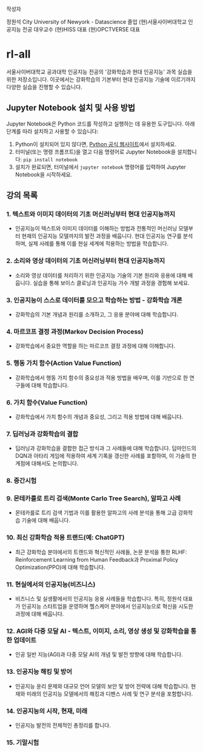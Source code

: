 
작성자 

정원석 
City University of Newyork - Datascience 졸업 
(현)서울사이버대학교 인공지능 전공 대우교수 
(현)HISS 대표
(현)OPCTVERSE 대표 

# rl-all

서울사이버대학교 공과대학 인공지능 전공의 '강화학습과 현대 인공지능' 과목 실습을 위한 저장소입니다. 이곳에서는 강화학습의 기본부터 현대 인공지능 기술에 이르기까지 다양한 실습을 진행할 수 있습니다.

## Jupyter Notebook 설치 및 사용 방법

Jupyter Notebook은 Python 코드를 작성하고 실행하는 데 유용한 도구입니다. 아래 단계를 따라 설치하고 사용할 수 있습니다:

1. Python이 설치되어 있지 않다면, [Python 공식 웹사이트](https://www.python.org/downloads/)에서 설치하세요.
2. 터미널(또는 명령 프롬프트)을 열고 다음 명령어로 Jupyter Notebook을 설치합니다: `pip install notebook`
3. 설치가 완료되면, 터미널에서 `jupyter notebook` 명령어를 입력하여 Jupyter Notebook을 시작하세요.



## 강의 목록

### 1. 텍스트와 이미지 데이터의 기초 머신러닝부터 현대 인공지능까지
- 인공지능이 텍스트와 이미지 데이터를 이해하는 방법과 전통적인 머신러닝 모델부터 현재의 인공지능 모델까지의 발전 과정을 배웁니다. 현대 인공지능 연구를 분석하며, 실제 사례를 통해 이를 현실 세계에 적용하는 방법을 학습합니다.

### 2. 소리와 영상 데이터의 기초 머신러닝부터 현대 인공지능까지
- 소리와 영상 데이터를 처리하기 위한 인공지능 기술의 기본 원리와 응용에 대해 배웁니다. 실습을 통해 보이스 클로닝과 인공지능 가수 개발 과정을 경험해 보세요.

### 3. 인공지능이 스스로 데이터를 모으고 학습하는 방법 - 강화학습 개론
- 강화학습의 기본 개념과 원리를 소개하고, 그 응용 분야에 대해 학습합니다.

### 4. 마르코프 결정 과정(Markov Decision Process)
- 강화학습에서 중요한 역할을 하는 마르코프 결정 과정에 대해 이해합니다.

### 5. 행동 가치 함수(Action Value Function)
- 강화학습에서 행동 가치 함수의 중요성과 적용 방법을 배우며, 이를 기반으로 한 연구들에 대해 학습합니다.

### 6. 가치 함수(Value Function)
- 강화학습에서 가치 함수의 개념과 중요성, 그리고 적용 방법에 대해 배웁니다.

### 7. 딥러닝과 강화학습의 결합
- 딥러닝과 강화학습을 결합한 접근 방식과 그 사례들에 대해 학습합니다. 딥마인드의 DQN과 아타리 게임에 적용하여 세계 기록을 갱신한 사례를 포함하여, 이 기술의 한계점에 대해서도 논의합니다.

### 8. 중간시험

### 9. 몬테카를로 트리 검색(Monte Carlo Tree Search), 알파고 사례
- 몬테카를로 트리 검색 기법과 이를 활용한 알파고의 사례 분석을 통해 고급 강화학습 기술에 대해 배웁니다.

### 10. 최신 강화학습 적용 트랜드(예: ChatGPT)
- 최근 강화학습 분야에서의 트렌드와 혁신적인 사례들, 논문 분석을 통한 RLHF: Reinforcement Learning from Human Feedback과 Proximal Policy Optimization(PPO)에 대해 학습합니다.

### 11. 현실에서의 인공지능(비즈니스)
- 비즈니스 및 실생활에서의 인공지능 응용 사례들을 학습합니다. 특히, 정원석 대표가 인공지능 스타트업을 운영하며 헬스케어 분야에서 인공지능으로 혁신을 시도한 과정에 대해 배웁니다.

### 12. AGI와 다중 모달 AI - 텍스트, 이미지, 소리, 영상 생성 및 강화학습을 통한 업데이트
- 인공 일반 지능(AGI)과 다중 모달 AI의 개념 및 발전 방향에 대해 학습합니다.

### 13. 인공지능 해킹 및 방어
- 인공지능 윤리 문제와 대규모 언어 모델의 보안 및 방어 전략에 대해 학습합니다. 현재와 미래의 인공지능 모델에서의 해킹과 디펜스 사례 및 연구 분석을 포함합니다.

### 14. 인공지능의 시작, 현재, 미래
- 인공지능 발전의 전체적인 총정리를 합니다.

### 15. 기말시험
